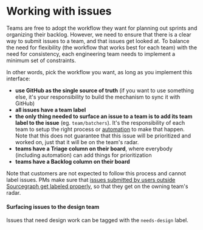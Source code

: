 # Working with issues

Teams are free to adopt the workflow they want for planning out sprints and organizing their backlog. However, we need to ensure that there is a clear way to submit issues to a team, and that issues get looked at. To balance the need for flexibility (the workflow that works best for each team) with the need for consistency, each engineering team needs to implement a minimum set of constraints.

In other words, pick the workflow you want, as long as you implement this interface:

- **use GitHub as the single source of truth** (if you want to use something else, it's your responsibility to build the mechanism to sync it with GitHub)
- **all issues have a team label**
- **the only thing needed to surface an issue to a team is to add its team label to the issue** (eg. `team/batchers`). It's the responsibility of each team to setup the right process or [automation](https://github.com/sourcegraph/sourcegraph/blob/main/.github/workflows/label-move.yml) to make that happen. Note that this does not guarantee that this issue will be prioritized and worked on, just that it will be on the team's radar.
- **teams have a Triage column on their board**, where everybody (including automation) can add things for prioritization
- **teams have a Backlog column on their board**

Note that customers are not expected to follow this process and cannot label issues. PMs make sure that [issues submitted by users outside Sourcegraph get labeled properly](../product/process/feedback/product_feedback_monitoring.md), so that they get on the owning team's radar.

#### Surfacing issues to the design team

Issues that need design work can be tagged with the `needs-design` label.
